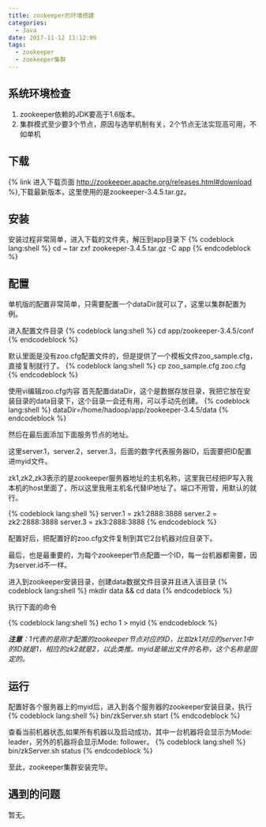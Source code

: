 ```yaml
---
title: zookeeper的环境搭建
categories:
  - Java
date: 2017-11-12 11:12:09
tags:
  - zookeeper
  - zookeeper集群
---
```

## 系统环境检查
1. zookeeper依赖的JDK要高于1.6版本。
2. 集群模式至少要3个节点，原因与选举机制有关，2个节点无法实现高可用，不如单机

## 下载
{% link 进入下载页面 http://zookeeper.apache.org/releases.html#download %},下载最新版本，这里使用的是zookeeper-3.4.5.tar.gz。

## 安装
安装过程非常简单，进入下载的文件夹，解压到app目录下
{% codeblock lang:shell %}
cd ~
tar zxf zookeeper-3.4.5.tar.gz -C app
{% endcodeblock %}

## 配置
单机版的配置非常简单，只需要配置一个dataDir就可以了，这里以集群配置为例。

<!-- more --> 
 进入配置文件目录
{% codeblock lang:shell %}
 cd app/zookeeper-3.4.5/conf
{% endcodeblock %}
 
 默认里面是没有zoo.cfg配置文件的，但是提供了一个模板文件zoo_sample.cfg，直接复制就行了。
 {% codeblock lang:shell %}
 cp zoo_sample.cfg zoo.cfg
 {% endcodeblock %}
 
 使用vi编辑zoo.cfg内容
 首先配置dataDir，这个是数据存放目录，我把它放在安装目录的data目录下，这个目录一会还有用，可以手动先创建。
{% codeblock lang:shell %}
dataDir=/home/hadoop/app/zookeeper-3.4.5/data
{% endcodeblock %}

然后在最后面添加下面服务节点的地址。

这里server.1，server.2，server.3，后面的数字代表服务器ID，后面要把ID配置进myid文件。

zk1,zk2,zk3表示的是zookeeper服务器地址的主机名称，这里我已经把IP写入我本机的host里面了，所以这里我用主机名代替IP地址了。端口不用管，用默认的就行。

{% codeblock lang:shell %}
server.1 = zk1:2888:3888
server.2 = zk2:2888:3888
server.3 = zk3:2888:3888
{% endcodeblock %}
 
 配置好后，把配置好的zoo.cfg文件复制到其它2台机器对应目录下。
 
 最后，也是最重要的，为每个zookeeper节点配置一个ID，每一台机器都需要，因为server.id不一样。
 
 进入到zookeeper安装目录，创建data数据文件目录并且进入该目录
{% codeblock lang:shell %}
mkdir data && cd data
{% endcodeblock %}

执行下面的命令

{% codeblock lang:shell %}
echo 1 > myid
{% endcodeblock %}

_**注意**：1代表的是刚才配置的zookeeper节点对应的ID，比如zk1对应的server.1中的ID就是1，相应的zk2就是2，以此类推。myid是输出文件的名称，这个名称是固定的。_

## 运行

配置好各个服务器上的myid后，进入到各个服务器的zookeeper安装目录，执行
{% codeblock lang:shell %}
bin/zkServer.sh start
{% endcodeblock %}

查看当前机器状态,如果所有机器以及启动成功，其中一台机器将会显示为Mode: leader，另外的机器将会显示Mode: follower。
{% codeblock lang:shell %}
bin/zkServer.sh status
{% endcodeblock %}

至此，zookeeper集群安装完毕。
 
## 遇到的问题
暂无。